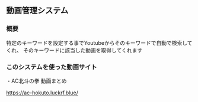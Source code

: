## 動画管理システム

### 概要
特定のキーワードを設定する事でYoutubeからそのキーワードで自動で検索してくれ、
そのキーワードに該当した動画を取得してくれます

### このシステムを使った動画サイト

・AC北斗の拳 動画まとめ

https://ac-hokuto.luckrf.blue/
